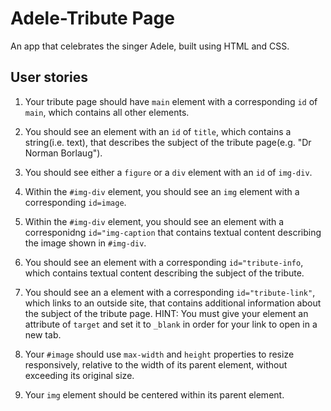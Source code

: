 # Adele-Tribute Page

An app that celebrates the singer Adele, built using HTML and CSS.

## User stories

1. Your tribute page should have `main` element with a corresponding `id` of `main`, which contains all other elements.

2. You should see an element with an `id` of `title`, which contains a string(i.e. text), that describes the subject of the tribute page(e.g. "Dr Norman Borlaug").

3. You should see either a `figure` or a `div` element with an `id` of `img-div`.

4. Within the `#img-div` element, you should see an `img` element with a corresponding `id=image`.

5. Within the `#img-div` element, you should see an element with a corresponidng `id="img-caption` that contains textual content describing the image shown in `#img-div`.

6. You should see an element with a corresponding `id="tribute-info`, which contains textual content describing the subject of the tribute.

7. You should see an a element with a corresponding `id="tribute-link"`, which links to an outside site, that contains additional information about the subject of the tribute page. HINT: You must give your element an attribute of `target` and set it to `_blank` in order for your link to open in a new tab.

8. Your `#image` should use `max-width` and `height` properties to resize responsively, relative to the width of its parent element, without exceeding its original size.

9. Your `img` element should be centered within its parent element.